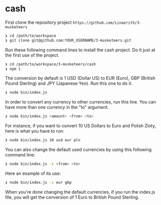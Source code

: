 # cash

First clone the repository project `https://github.com/Linaerith/3-musketeers`

```sh
❯ cd /path/to/workspace
❯ git clone git@github.com:YOUR_USERNAME/3-musketeers.git
```

Run these following command lines to install the cash project. Do it just at the first use of the project.

```sh
❯ cd /path/to/workspace/3-musketeers/cash
❯ npm i
```

The conversion by default is 1 USD (Dollar US) to EUR (Euro), GBP (British Pound Sterling) and JPY (Japanese Yen).
Run this one to do it.
```sh
❯ node bin/index.js
```

In order to convert any currency to other currencies, run this line. You can have more than one currency in the "to" argument.
```sh
❯ node bin/index.js <amount> <from> <to>
```
For instance, if you want to convert 10 US Dollars to Euro and Polish Zloty, here is what you have to run:
```sh
❯ node bin/index.js 10 usd eur pln
```

You can also change the default used currencies by using this following command line:
```sh
❯ node bin/index.js -s <from> <to>
```

Here an example of its use:
```sh
❯ node bin/index.js -s eur gbp
```
When you're done changing the default currencies, if you run the index.js file, you will get the conversion of 1 Euro to British Pound Sterling.
